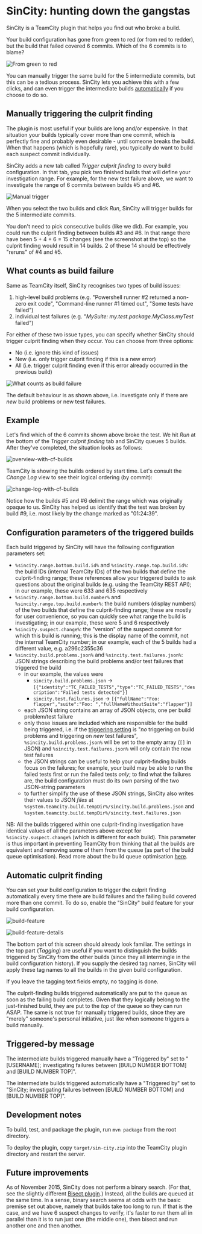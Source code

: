 # SinCity: hunting down the gangstas

SinCity is a TeamCity plugin that helps you find out who broke a build.

Your build configuration has gone from green to red (or from red to redder), but the build that failed covered 6 commits.
Which of the 6 commits is to blame?

![From green to red](/images/from-green-to-red.PNG)

You can manually trigger the same build for the 5 intermediate commits, but this can be a tedious process. SinCity lets you
achieve this with a few clicks, and can even trigger the intermediate builds [automatically](#automatic-culprit-finding) if
you choose to do so.

## Manually triggering the culprit finding

The plugin is most useful if your builds are long and/or expensive. In that situation your builds typically cover more than
one commit, which is perfectly fine and probably even desirable - until someone breaks the build. When that happens (which
is hopefully rare), you typically *do* want to build each suspect commit individually.

SinCity adds a new tab called *Trigger culprit finding* to every build configuration. In that tab, you pick two finished
builds that will define your investigation range. For example, for the new test failure above, we want to investigate the
range of 6 commits between builds #5 and #6.

![Manual trigger](/images/manual-trigger-tab.PNG)

When you select the two builds and click *Run*, SinCity will trigger builds for the 5 intermediate commits.

You don't need to pick consecutive builds (like we did). For example, you could run the culprit finding between builds #3
and #6. In that range there have been 5 + 4 + 6 = 15 changes (see the screenshot at the top) so the culprit finding would
result in 14 builds. 2 of these 14 should be effectively "reruns" of #4 and #5.

## What counts as build failure

Same as TeamCity itself, SinCity recognises two types of build issues:

1. high-level build problems (e.g. "Powershell runner #2 returned a non-zero exit code", "Command-line runner #1 timed
   out", "Some tests have failed")
2. individual test failures (e.g. "*MySuite: my.test.package.MyClass.myTest* failed")

For either of these two issue types, you can specify whether SinCity should trigger culprit finding when they occur. You can
choose from three options:
* No (i.e. ignore this kind of issues)
* New (i.e. only trigger culprit finding if this is a new error)
* All (i.e. trigger culprit finding even if this error already occurred in the previous build)

![What counts as build failure](/images/two-types-of-issues.PNG)

The default behaviour is as shown above, i.e. investigate only if there are *new* build problems or new test failures.

## Example

Let's find which of the 6 commits shown above broke the test. We hit *Run* at the bottom of the *Trigger culprit finding*
tab and SinCity queues 5 builds. After they've completed, the situation looks as follows:

![overview-with-cf-builds](/images/overview-with-cf-builds.PNG)

TeamCity is showing the builds ordered by start time. Let's consult the *Change Log* view to see their logical ordering (by
commit):

![change-log-with-cf-builds](/images/change-log-with-cf-builds.PNG)

Notice how the builds #5 and #6 delimit the range which was originally opaque to us. SinCity has helped us identify that the
test was broken by build #9, i.e. most likely by the change marked as "01:24:39".

## Configuration parameters of the triggered builds

Each build triggered by SinCity will have the following configuration parameters set:

* `%sincity.range.bottom.build.id%` and `%sincity.range.top.build.id%`: the build IDs (internal TeamCity IDs) of the two
  builds that define the culprit-finding range; these references allow your triggered builds to ask questions about the
  original builds (e.g. using the TeamCity REST API); in our example, these were 633 and 635 respectively
* `%sincity.range.bottom.build.number%` and `%sincity.range.top.build.number%`: the build numbers (display numbers) of the
  two builds that define the culprit-finding range; these are mostly for user convenience, so you can quickly see what range
  the build is investigating; in our example, these were 5 and 6 respectively
* `%sincity.suspect.change%`: the "version" of the suspect commit for which this build is running; this is the display name
  of the commit, not the internal TeamCity number; in our example, each of the 5 builds had a different value, e.g.
  a296c2355c36
* `%sincity.build.problems.json%` and `%sincity.test.failures.json%`: JSON strings describing the build problems and/or test
  failures that triggered the build
    * in our example, the values were
        * `sincity.build.problems.json` -> `[{"identity":"TC_FAILED_TESTS","type":"TC_FAILED_TESTS","description":"Failed tests detected"}]`
        * `sincity.test.failures.json` -> `[{"fullName":"Foo: flapper","suite":"Foo: ","fullNameWithoutSuite":"flapper"}]`
    * each JSON string contains an array of JSON objects, one per build problem/test failure
    * only those issues are included which are responsible for the build being triggered, i.e. if the [triggering
      setting](#what-counts-as-build-failure) is "*no* triggering on build problems and triggering on *new* test
      failures", `%sincity.build.problems.json%` will be set to the empty array (`[]` in JSON) and
      `%sincity.test.failures.json%` will only contain the new test failures
    * the JSON strings can be useful to help your culprit-finding builds focus on the failures; for example, your build
      may be able to run the failed tests first or run the failed tests *only*; to find what the failures are, the build
      configuration must do its own parsing of the two JSON-string parameters
    * to further simplify the use of these JSON strings, SinCity also writes their values to JSON *files* at
      `%system.teamcity.build.tempDir%/sincity.build.problems.json` and
      `%system.teamcity.build.tempDir%/sincity.test.failures.json`

NB: All the builds triggered within one culprit-finding investigation have identical values of all the parameters above
except for `%sincity.suspect.change%` (which is different for each build). This parameter is thus important in preventing
TeamCity from thinking that all the builds are equivalent and removing some of them from the queue (as part of the build
queue optimisation). Read more about the build queue optimisation
[here](https://confluence.jetbrains.com/display/TCD9/Build+Queue#BuildQueue-BuildQueueOptimizationbyTeamCity).

## Automatic culprit finding

You can set your build configuration to trigger the culprit finding automatically every time there are build failures
and the failing build covered more than one commit. To do so, enable the "SinCity" build feature for your build
configuration.

![build-feature](/images/build-feature.PNG)


![build-feature-details](/images/build-feature-details.PNG)

The bottom part of this screen should already look familiar. The settings in the top part (*Tagging*) are useful if you want
to distinguish the builds triggered by SinCity from the other builds (since they all intermingle in the build configuration
history). If you supply the desired tag names, SinCity will apply these tag names to all the builds in the given build
configuration.

If you leave the tagging text fields empty, no tagging is done.

The culprit-finding builds triggered automatically are put to the queue as soon as the failing build completes. Given that
they logically belong to the just-finished build, they are put to the *top* of the queue so they can run ASAP. The same is
not true for manually triggered builds, since they are "merely" someone's personal initiative, just like when someone
triggers a build manually.

## Triggered-by message

The intermediate builds triggered manually have a "Triggered by" set to "[USERNAME]; investigating failures between
[BUILD NUMBER BOTTOM] and [BUILD NUMBER TOP]".

The intermediate builds triggered automatically have a "Triggered by" set to "SinCity; investigating failures between
[BUILD NUMBER BOTTOM] and [BUILD NUMBER TOP]".

## Development notes
To build, test, and package the plugin, run `mvn package` from the root directory.

To deploy the plugin, copy `target/sin-city.zip` into the TeamCity plugin directory and restart the server.

## Future improvements

As of November 2015, SinCity does not perform a binary search. (For that, see the slightly different [Bisect
plugin](https://github.com/tkirill/tc-bisect).) Instead, all the builds are queued at the same time. In a sense, binary
search seems at odds with the basic premise set out above, namely that builds take too long to run. If that is the case,
and we have 6 suspect changes to verify, it's faster to run them all in parallel than it is to run just one (the middle
one), then bisect and run another one and then another.
